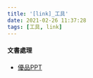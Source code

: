 ```yaml
---
title: '[link]_工具'
date: 2021-02-26 11:37:28
tags: [工具, link]
---
```


#### 文書處理
  - [優品PPT](https://www.ypppt.com/)

